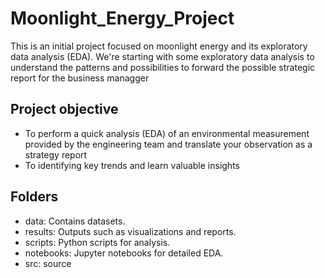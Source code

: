 # Moonlight_Energy_Project
This is an initial project focused on moonlight energy and its exploratory data analysis (EDA). We're starting with some exploratory data analysis to understand the patterns and possibilities to forward the possible strategic report for the business managger 

## Project objective
- To perform a quick analysis (EDA) of an environmental measurement provided by the engineering team and translate your observation as a strategy report
-  To identifying key trends and learn valuable insights
## Folders
- data: Contains datasets.
- results: Outputs such as visualizations and reports.
- scripts: Python scripts for analysis.
- notebooks: Jupyter notebooks for detailed EDA.
- src: source

